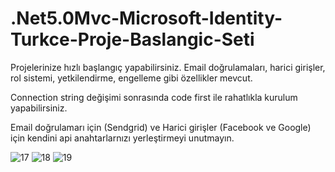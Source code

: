 # .Net5.0Mvc-Microsoft-Identity-Turkce-Proje-Baslangic-Seti
Projelerinize hızlı başlangıç yapabilirsiniz. Email doğrulamaları, harici girişler, rol sistemi, yetkilendirme, engelleme gibi özellikler mevcut.

Connection string değişimi sonrasında code first ile rahatlıkla kurulum yapabilirsiniz.

Email doğrulamarı için (Sendgrid) ve Harici girişler (Facebook ve Google) için kendini api anahtarlarnızı yerleştirmeyi unutmayın.

![17](https://user-images.githubusercontent.com/70010594/227953316-bf3992a4-db31-4511-8776-bdec79438dec.jpg)
![18](https://user-images.githubusercontent.com/70010594/227953325-9e966a38-3221-483a-a2e3-2028c3811c5e.jpg)
![19](https://user-images.githubusercontent.com/70010594/227953332-60233c0c-52de-4c3e-80c3-272258d0b2c4.jpg)
